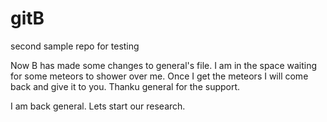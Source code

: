 # gitB
second sample repo for testing

Now B has made some changes to general's file.
I am in the space waiting for some meteors to shower over me.
Once I get the meteors I will come back and 
give it to you. Thanku general for the support.


I am back general. Lets start our research.